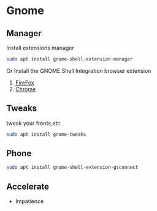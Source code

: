 # Gnome

## Manager

Install extensions manager

```bash
sudo apt install gnome-shell-extension-manager
```

Or Install the GNOME Shell Integration browser extension
1. [FireFox](https://addons.mozilla.org/en-US/firefox/addon/gnome-shell-integration)
2. [Chrome](https://chrome.google.com/webstore/detail/gnome-shell-integration/gphhapmejobijbbhgpjhcjognlahblep)

## Tweaks

tweak your fronts,etc

```bash
sudo apt install gnome-tweaks
```

## Phone

```bash
sudo apt install gnome-shell-extension-gsconnect
```


## Accelerate

- Impatience